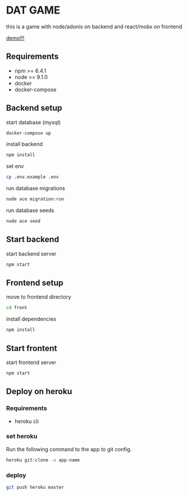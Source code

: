 # DAT GAME

this is a game with node/adonis on backend and react/mobx on frontend

[demo!!!](https://dat-game.herokuapp.com/)


## Requirements

- npm >= 6.4.1
- node >= 9.1.0
- docker
- docker-compose

## Backend setup

start database (mysql)

```bash
docker-compose up
```

install backend
```bash
npm install
```

set env
```bash
cp .env.example .env
```

run database migrations
```bash
node ace migration:run
```

run database seeds
```bash
node ace seed
```

## Start backend

start backend server
```bash
npm start
```

## Frontend setup

move to frontend directory
```bash
cd front 
```

install dependencies
```bash
npm install
```

## Start frontent

start frontend server
```bash
npm start
```


## Deploy on heroku

### Requirements

- heroku cli

### set heroku

Run the following command to the app to git config.

```bash
heroku git:clone -a app-name
```

### deploy
```bash
git push heroku master
```
